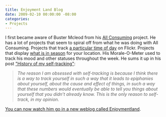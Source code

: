 ```yaml
---
title: Enjoyment Land Blog
date: 2009-02-10 00:00:00 -08:00
categories:
- Projects
---
```


<p>I first became aware of Buster Mcleod from his <a href="http://allconsuming.net/">All Consuming</a> project. He has a lot of projects that seem to spiral off from what he was doing with All Consuming. Projects that track <a href="http://www.flickr.com/photos/erikbenson/sets/72157611688977395/">a particular time of day</a> on Flickr. Projects that display <a href="http://enjoymentland.com/category/projects/currently-in-season/">what is in season</a> for your location. His Morale-O-Meter used to track his mood and other statuses throughout the week. He sums it up in his post <a href="http://enjoymentland.com/2009/02/07/history-of-my-self-tracking/">"History of my self-tracking"</a>:</p>

<blockquote>
<em>
The reason I am obsessed with self-tracking is because I think there is a way to track yourself in such a way that it leads to epiphanies about yourself, about the cause and effect of things, in such a way that these numbers would eventually be able to tell you things about yourself that you didn’t already know.  This is the only reason to self-track, in my opinion.</em>
</blockquote>

<p><a href="http://enjoymentland.com/">You can now watch him go in a new weblog called Enjoymentland</a>.</p>
